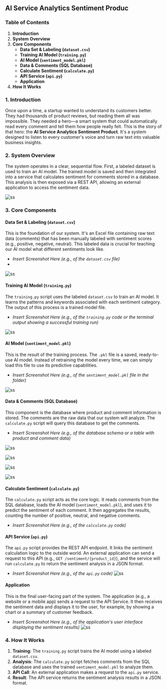 ## AI Service Analytics Sentiment Produc

### Table of Contents
1.  **Introduction**
2.  **System Overview**
3.  **Core Components**
    * **Data Set & Labeling (`dataset.csv`)**
    * **Training AI Model (`training.py`)**
    * **AI Model (`sentiment_model.pkl`)**
    * **Data & Comments (SQL Database)**
    * **Calculate Sentiment (`calculate.py`)**
    * **API Service (`api.py`)**
    * **Application**
4.  **How It Works**


### 1. Introduction

Once upon a time, a startup wanted to understand its customers better. They had thousands of product reviews, but reading them all was impossible. They needed a hero—a smart system that could automatically read every comment and tell them how people really felt. This is the story of that hero: the **AI Service Analytics Sentiment Product**. It's a system designed to listen to every customer's voice and turn raw text into valuable business insights.

### 2. System Overview

The system operates in a clear, sequential flow. First, a labeled dataset is used to train an AI model. The trained model is saved and then integrated into a service that calculates sentiment for comments stored in a database. This analysis is then exposed via a REST API, allowing an external application to access the sentiment data.

![ss](./design/architecture.jpg)

### 3. Core Components

#### Data Set & Labeling (`dataset.csv`)

This is the foundation of our system. It's an Excel file containing raw text data (comments) that has been manually labeled with sentiment scores (e.g., positive, negative, neutral). This labeled data is crucial for teaching our AI model what different sentiments look like.

* *Insert Screenshot Here (e.g., of the `dataset.csv` file)*
* 
![ss](./ss/5.jpg)

#### Training AI Model (`training.py`)

The `training.py` script uses the labeled `dataset.csv` to train an AI model. It learns the patterns and keywords associated with each sentiment category. The output of this process is a trained model file.

* *Insert Screenshot Here (e.g., of the `training.py` code or the terminal output showing a successful training run)*

![ss](./ss/6.jpg)

#### AI Model (`sentiment_model.pkl`)

This is the result of the training process. The `.pkl` file is a saved, ready-to-use AI model. Instead of retraining the model every time, we can simply load this file to use its predictive capabilities.

* *Insert Screenshot Here (e.g., of the `sentiment_model.pkl` file in the folder)*

![ss](./ss/7.jpg)

#### Data & Comments (SQL Database)

This component is the database where product and comment information is stored. The comments are the raw data that our system will analyze. The `calculate.py` script will query this database to get the comments.

* *Insert Screenshot Here (e.g., of the database schema or a table with product and comment data)*

![ss](./ss/1.jpg)

![ss](./ss/2.jpg)

![ss](./ss/3.jpg)

![ss](./ss/4.jpg)

#### Calculate Sentiment (`calculate.py`)

The `calculate.py` script acts as the core logic. It reads comments from the SQL database, loads the AI model (`sentiment_model.pkl`), and uses it to predict the sentiment of each comment. It then aggregates the results, counting the number of positive, neutral, and negative comments.

* *Insert Screenshot Here (e.g., of the `calculate.py` code)*

#### API Service (`api.py`)

The `api.py` script provides the REST API endpoint. It links the sentiment calculation logic to the outside world. An external application can send a request to this API (e.g., `GET /sentiment/{product_id}`), and the service will run `calculate.py` to return the sentiment analysis in a JSON format.

* *Insert Screenshot Here (e.g., of the `api.py` code)*
![ss](./ss/8.jpg)

#### Application

This is the final user-facing part of the system. The application (e.g., a website or a mobile app) sends a request to the API Service. It then receives the sentiment data and displays it to the user, for example, by showing a chart or a summary of customer feedback.

* *Insert Screenshot Here (e.g., of the application's user interface displaying the sentiment results)*
![ss](./ss/9.jpg)

### 4. How It Works

1.  **Training**: The `training.py` script trains the AI model using a labeled `dataset.csv`.
2.  **Analysis**: The `calculate.py` script fetches comments from the SQL database and uses the trained `sentiment_model.pkl` to analyze them.
3.  **API Call**: An external application makes a request to the `api.py` service.
4.  **Result**: The API service returns the sentiment analysis results in a JSON format.
